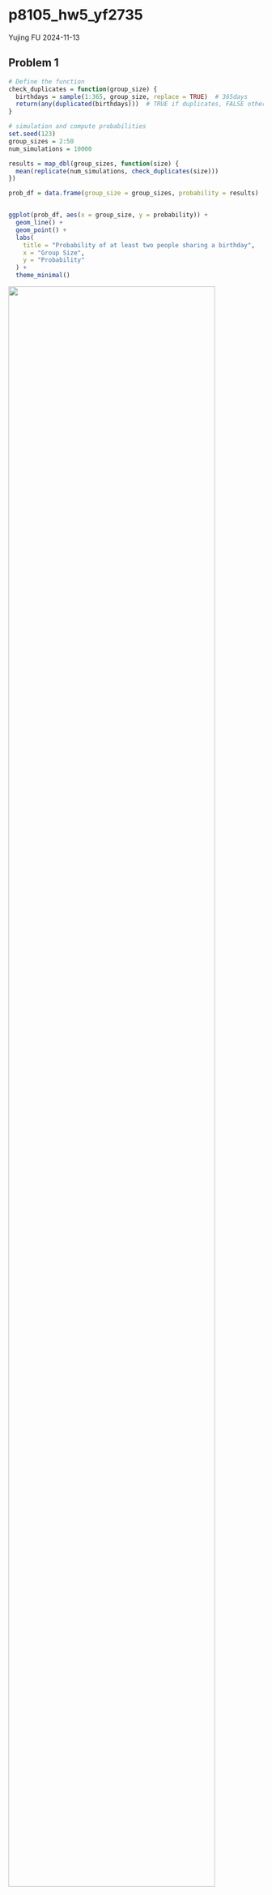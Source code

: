 p8105_hw5_yf2735
================
Yujing FU
2024-11-13

## Problem 1

``` r
# Define the function
check_duplicates = function(group_size) {
  birthdays = sample(1:365, group_size, replace = TRUE)  # 365days
  return(any(duplicated(birthdays)))  # TRUE if duplicates, FALSE otherwise
}

# simulation and compute probabilities
set.seed(123) 
group_sizes = 2:50
num_simulations = 10000

results = map_dbl(group_sizes, function(size) {
  mean(replicate(num_simulations, check_duplicates(size)))
})

prob_df = data.frame(group_size = group_sizes, probability = results)


ggplot(prob_df, aes(x = group_size, y = probability)) +
  geom_line() +
  geom_point() +
  labs(
    title = "Probability of at least two people sharing a birthday",
    x = "Group Size",
    y = "Probability"
  ) +
  theme_minimal()
```

<img src="p8105_hw5_yf2735_files/figure-gfm/unnamed-chunk-1-1.png" width="90%" />

The probability of having repeated birthday increase rapidly when the
group size increase from 2 to 20. When the group size is around 25, the
probability exceeds 50%. When the group size is around 50, the
probability approaches to 1.

## Problem 2

``` r
n = 30        
sigma= 5    
num_simulations = 5000
alpha = 0.05 

# different mu_values
mu_values = c(0, 1, 2, 3, 4, 5, 6)

# stimulation function
simulate_for_mu = function(mu) {
  replicate(num_simulations, {
    data = rnorm(n, mean = mu, sd = sigma)
    t_test_result = t.test(data, mu = 0) #simple sample t test
    t_test_tidy = broom::tidy(t_test_result) #turn results into df
    list(mu = mu, p_value = t_test_tidy$p.value, mu_hat = t_test_tidy$estimate)
  }, simplify = FALSE) |> 
    transpose()
}

# stimulation
results = map_dfr(mu_values, simulate_for_mu) |> 
  unnest(cols = c(p_value, mu_hat))
```

``` r
# power of test
power_results = results |> 
  group_by(mu) |> 
  summarize(power = mean(p_value < alpha)) |>
  mutate(mu = as.numeric(unlist(mu)), power = as.numeric(unlist(power)))

# average estimate of mu_hat
mean_mu_hat = results |> 
  group_by(mu) |> 
  summarize(mean_mu_hat = mean(mu_hat))|>
  mutate(mu = as.numeric(unlist(mu)), mean_mu_hat = as.numeric(unlist(mean_mu_hat)))

# average estimate of mu_hat only in samples for which the null was rejected 
mean_mu_hat_rejected = results |> 
  filter(p_value < alpha) |> 
  group_by(mu) |> 
  summarize(mean_mu_hat_rejected = mean(mu_hat))|>
  mutate(mu = as.numeric(unlist(mu)), mean_mu_hat_rejected = as.numeric(unlist(mean_mu_hat_rejected)))
```

``` r
# plot the power of test
ggplot(power_results, aes(x = mu, y = power)) +
  geom_line() +
  geom_point() +
  labs(title = "Power vs True Mean (μ)", x = "True Mean (μ)", y = "Power") +
  theme_minimal()
```

<img src="p8105_hw5_yf2735_files/figure-gfm/unnamed-chunk-4-1.png" width="90%" />
<br> When true mean is small, the power is small, which means it’s
difficult to reject the null hypothesis. With the increase of true mean,
the power of test tend to increase and approaches to 1, which means it
can correctly reject the null hypothesis.

``` r
mu_hat_results = 
  mean_mu_hat |> 
  left_join(mean_mu_hat_rejected, by = "mu")

ggplot(mu_hat_results, aes(x = mu)) +
  geom_line(aes(y = mean_mu_hat, color = "Mean Estimate (All Samples)"), linewidth = 1) +
  geom_point(aes(y = mean_mu_hat, color = "Mean Estimate (All Samples)"), size = 2) +
  geom_line(aes(y = mean_mu_hat_rejected, color = "Mean Estimate (Reject Null)"), linewidth = 1) +
  geom_point(aes(y = mean_mu_hat_rejected, color = "Mean Estimate (Reject Null)"), size = 2) +
  labs(
    title = "Average Estimate of Sample Mean (mu_hat) vs True Mean (μ)",
    x = "True Mean (μ)",
    y = "Average Estimate of Sample Mean (mu_hat)"
  ) +
  scale_color_manual(
    values = c("Mean Estimate (All Samples)" = "black", "Mean Estimate (Reject Null)" = "red"),
    name = "Legend"
  ) +
  theme_minimal()
```

<img src="p8105_hw5_yf2735_files/figure-gfm/unnamed-chunk-5-1.png" width="90%" />
<br> The sample average of mu of all samples are approximately equal to
the true value of mu. And sample average of mu across the cross tests
for which the null is rejected is closer to the true value when the true
mean is bigger.

## Problem 3

``` r
homicides_raw_df = read.csv("https://raw.githubusercontent.com/washingtonpost/data-homicides/refs/heads/master/homicide-data.csv")
```

``` r
homicides_df =
  homicides_raw_df |> 
  mutate(city_state = paste(city, state, sep = ", ")) |> 
  group_by(city_state) |> 
  summarize(
    num_homicides = n(),
    num_unsolved_homicides = sum(disposition == "Open/No arrest" | disposition == "Closed without arrest", na.rm = TRUE)
  )
```

``` r
baltimore_unsolved_df = 
  homicides_df |> 
  filter(city_state == "Baltimore, MD") 

# prop test for baltimore
baltimore_prop_test = prop.test(
  x = baltimore_unsolved_df$num_unsolved_homicides,
  n = baltimore_unsolved_df$num_homicides
)
baltimore_result = 
  broom::tidy(baltimore_prop_test) |> 
  select(estimate, conf.low, conf.high)

baltimore_result
```

    ## # A tibble: 1 × 3
    ##   estimate conf.low conf.high
    ##      <dbl>    <dbl>     <dbl>
    ## 1    0.646    0.628     0.663

``` r
# prop test for each city
prop_test_by_city = 
  homicides_df |> 
  mutate(
    test_results = map2(
      num_unsolved_homicides,
      num_homicides,
      ~ prop.test(x = .x, n = .y) |> 
        broom::tidy()
    )
  ) |> 
  unnest(test_results) |> 
  select(city_state, estimate, conf.low, conf.high)
```

    ## Warning: There was 1 warning in `mutate()`.
    ## ℹ In argument: `test_results = map2(...)`.
    ## Caused by warning in `prop.test()`:
    ## ! Chi-squared approximation may be incorrect

``` r
# estimates and CIs for each city
prop_test_by_city |> 
  ggplot(aes(
    x = reorder(city_state, estimate), 
    y = estimate
  )) +
  geom_point() +
  geom_errorbar(
    aes(ymin = conf.low, ymax = conf.high), 
    width = 0.2
  ) +
  coord_flip() +
  labs(
    title = "Proportion of Unsolved Homicides by City",
    x = "City",
    y = "Proportion of Unsolved Homicides"
  )+
  theme(axis.text.y = element_text(size = 4.5))
```

<img src="p8105_hw5_yf2735_files/figure-gfm/unnamed-chunk-9-1.png" width="90%" />

